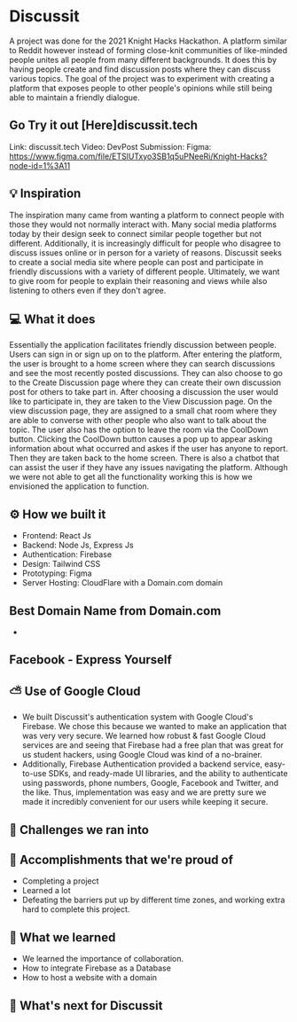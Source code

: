 # Discussit

A project was done for the 2021 Knight Hacks Hackathon. A platform similar to Reddit however instead of forming close-knit communities of like-minded people unites all people from many different backgrounds. It does this by having people create and find discussion posts where they can discuss various topics. The goal of the project was to experiment with creating a platform that exposes people to other people's opinions while still being able to maintain a friendly dialogue.
## Go Try it out [Here]discussit.tech

Link: discussit.tech
Video: 
DevPost Submission:
Figma: https://www.figma.com/file/ETSlUTxyo3SB1q5uPNeeRi/Knight-Hacks?node-id=1%3A11

## 💡 Inspiration
The inspiration many came from wanting a platform to connect people with those they would not normally interact with. Many social media platforms today by their design seek to connect similar people together but not different. Additionally, it is increasingly difficult for people who disagree to discuss issues online or in person for a variety of reasons. Discussit seeks to create a social media site where people can post and participate in friendly discussions with a variety of different people. Ultimately, we want to give room for people to explain their reasoning and views while also listening to others even if they don't agree.
## 💻 What it does
Essentially the application facilitates friendly discussion between people. Users can sign in or sign up on to the platform. After entering the platform, the user is brought to a home screen where they can search discussions and see the most recently posted discussions. They can also choose to go to the Create Discussion page where they can create their own discussion post for others to take part in. After choosing a discussion the user would like to participate in, they are taken to the View Discussion page. On the view discussion page, they are assigned to a small chat room where they are able to converse with other people who also want to talk about the topic. The user also has the option to leave the room via the CoolDown button. Clicking the CoolDown button causes a pop up to appear asking information about what occurred and askes if the user has anyone to report. Then they are taken back to the home screen. There is also a chatbot that can assist the user if they have any issues navigating the platform. Although we were not able to get all the functionality working this is how we envisioned the application to function.
## ⚙️ How we built it

- Frontend: React Js
- Backend: Node Js, Express Js
- Authentication: Firebase
- Design: Tailwind CSS
- Prototyping: Figma
- Server Hosting: CloudFlare with a Domain.com domain

## Best Domain Name from Domain.com

-

## Facebook - Express Yourself

## ⛅ Use of Google Cloud

- We built Discussit's authentication system with Google Cloud's Firebase. We chose this because we wanted to make an application that was very very secure. We learned how robust & fast Google Cloud services are and seeing that Firebase had a free plan that was great for us student hackers, using Google Cloud was kind of a no-brainer.
- Additionally, Firebase Authentication provided a backend service, easy-to-use SDKs, and ready-made UI libraries, and the ability to authenticate using passwords, phone numbers, Google, Facebook and Twitter, and the like. Thus, implementation was easy and we are pretty sure we made it incredibly convenient for our users while keeping it secure.

## 🧠 Challenges we ran into

## 🏅 Accomplishments that we're proud of

- Completing a project
- Learned a lot
- Defeating the barriers put up by different time zones, and working extra hard to complete this project.

## 📖 What we learned

- We learned the importance of collaboration.
- How to integrate Firebase as a Database
- How to host a website with a domain

## 🚀 What's next for Discussit

